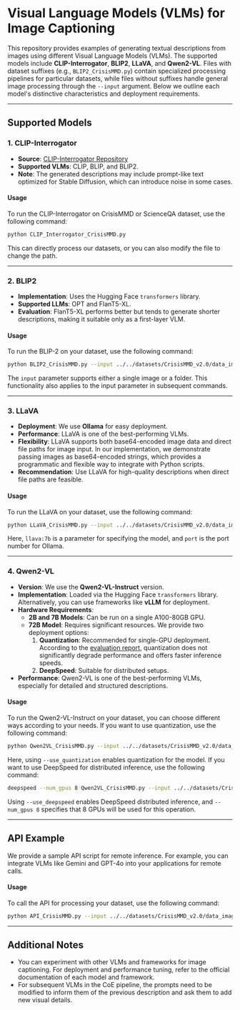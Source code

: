 # Visual Language Models (VLMs) for Image Captioning

This repository provides examples of generating textual descriptions from images using different Visual Language Models (VLMs). The supported models include **CLIP-Interrogator**, **BLIP2**, **LLaVA**, and **Qwen2-VL**. Files with dataset suffixes (e.g., `BLIP2_CrisisMMD.py`) contain specialized processing pipelines for particular datasets, while files without suffixes handle general image processing through the `--input` argument. Below we outline each model's distinctive characteristics and deployment requirements.

---

## Supported Models

### 1. **CLIP-Interrogator**
- **Source**: [CLIP-Interrogator Repository](https://github.com/pharmapsychotic/clip-interrogator)
- **Supported VLMs**: CLIP, BLIP, and BLIP2.
- **Note**: The generated descriptions may include prompt-like text optimized for Stable Diffusion, which can introduce noise in some cases.

#### Usage
To run the CLIP-Interrogator on CrisisMMD or ScienceQA dataset, use the following command:
```bash
python CLIP_Interrogator_CrisisMMD.py
```
This can directly process our datasets, or you can also modify the file to change the path.

---

### 2. **BLIP2**
- **Implementation**: Uses the Hugging Face `transformers` library.
- **Supported LLMs**: OPT and FlanT5-XL.
- **Evaluation**: FlanT5-XL performs better but tends to generate shorter descriptions, making it suitable only as a first-layer VLM.

#### Usage
To run the BLIP-2 on your dataset, use the following command:
```bash
python BLIP2_CrisisMMD.py --input ../../datasets/CrisisMMD_v2.0/data_image --model_type flan-t5
```
The `input` parameter supports either a single image or a folder. This functionality also applies to the input parameter in subsequent commands.

---

### 3. **LLaVA**
- **Deployment**: We use **Ollama** for easy deployment.
- **Performance**: LLaVA is one of the best-performing VLMs.
- **Flexibility**: LLaVA supports both base64-encoded image data and direct file paths for image input. In our implementation, we demonstrate passing images as base64-encoded strings, which provides a programmatic and flexible way to integrate with Python scripts.
- **Recommendation**: Use LLaVA for high-quality descriptions when direct file paths are feasible.

#### Usage
To run the LLaVA on your dataset, use the following command:
```bash
python LLaVA_CrisisMMD.py --input ../../datasets/CrisisMMD_v2.0/data_image --model llava:7b --port 11434
```
Here, `llava:7b` is a parameter for specifying the model, and `port` is the port number for Ollama.

---

### 4. **Qwen2-VL**
- **Version**: We use the **Qwen2-VL-Instruct** version.
- **Implementation**: Loaded via the Hugging Face `transformers` library. Alternatively, you can use frameworks like **vLLM** for deployment.
- **Hardware Requirements**:
  - **2B and 7B Models**: Can be run on a single A100-80GB GPU.
  - **72B Model**: Requires significant resources. We provide two deployment options:
    1. **Quantization**: Recommended for single-GPU deployment. According to the [evaluation report](https://modelscope.cn/models/Qwen/Qwen2.5-VL-72B-Instruct), quantization does not significantly degrade performance and offers faster inference speeds.
    2. **DeepSpeed**: Suitable for distributed setups.
- **Performance**: Qwen2-VL is one of the best-performing VLMs, especially for detailed and structured descriptions.

#### Usage
To run the Qwen2-VL-Instruct on your dataset, you can choose different ways according to your needs.
If you want to use quantization, use the following command:
```bash
python Qwen2VL_CrisisMMD.py --input ../../datasets/CrisisMMD_v2.0/data_image --model qwen2-vl-instruct:72b --use_quantization
```
Here, using `--use_quantization` enables quantization for the model.
If you want to use DeepSpeed for distributed inference, use the following command:
```bash
deepspeed --num_gpus 8 Qwen2VL_CrisisMMD.py --input ../../datasets/CrisisMMD_v2.0/data_image --model qwen2-vl-instruct:72b --use_deepspeed
```
Using `--use_deepspeed` enables DeepSpeed distributed inference, and `--num_gpus 8` specifies that 8 GPUs will be used for this operation.

---

## API Example
We provide a sample API script for remote inference. For example, you can integrate VLMs like Gemini and GPT-4o into your applications for remote calls.

#### Usage
To call the API for processing your dataset, use the following command:
```bash
python API_CrisisMMD.py --input ../../datasets/CrisisMMD_v2.0/data_image
```

---

## Additional Notes
- You can experiment with other VLMs and frameworks for image captioning. For deployment and performance tuning, refer to the official documentation of each model and framework.
- For subsequent VLMs in the CoE pipeline, the prompts need to be modified to inform them of the previous description and ask them to add new visual details.